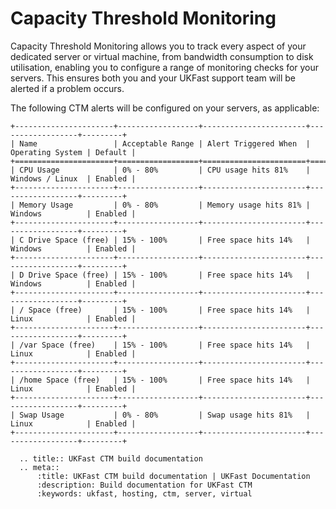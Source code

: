 # Capacity Threshold Monitoring

Capacity Threshold Monitoring allows you to track every aspect of your dedicated server or virtual machine, from bandwidth consumption to disk utilisation, enabling you to configure a range of monitoring checks for your servers. This ensures both you and your UKFast support team will be alerted if a problem occurs.

The following CTM alerts will be configured on your servers, as applicable:

```eval_rst
+----------------------+------------------+-----------------------+------------------+---------+
| Name                 | Acceptable Range | Alert Triggered When  | Operating System | Default |
+======================+==================+=======================+==================+=========+
| CPU Usage            | 0% - 80%         | CPU usage hits 81%    | Windows / Linux  | Enabled |
+----------------------+------------------+-----------------------+------------------+---------+
| Memory Usage         | 0% - 80%         | Memory usage hits 81% | Windows          | Enabled |
+----------------------+------------------+-----------------------+------------------+---------+
| C Drive Space (free) | 15% - 100%       | Free space hits 14%   | Windows          | Enabled |
+----------------------+------------------+-----------------------+------------------+---------+
| D Drive Space (free) | 15% - 100%       | Free space hits 14%   | Windows          | Enabled |
+----------------------+------------------+-----------------------+------------------+---------+
| / Space (free)       | 15% - 100%       | Free space hits 14%   | Linux            | Enabled |
+----------------------+------------------+-----------------------+------------------+---------+
| /var Space (free)    | 15% - 100%       | Free space hits 14%   | Linux            | Enabled |
+----------------------+------------------+-----------------------+------------------+---------+
| /home Space (free)   | 15% - 100%       | Free space hits 14%   | Linux            | Enabled |
+----------------------+------------------+-----------------------+------------------+---------+
| Swap Usage           | 0% - 80%         | Swap usage hits 81%   | Linux            | Enabled |
+----------------------+------------------+-----------------------+------------------+---------+
```

```eval_rst
  .. title:: UKFast CTM build documentation
  .. meta::
      :title: UKFast CTM build documentation | UKFast Documentation
      :description: Build documentation for UKFast CTM
      :keywords: ukfast, hosting, ctm, server, virtual
```
